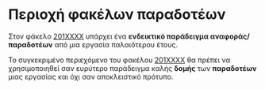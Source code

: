 # Περιοχή φακέλων παραδοτέων

Στον φάκελο [201XXXX](https://github.com/courses-ionio/sw/tree/master/projects/201XXXX) υπάρχει ένα **ενδεικτικό παράδειγμα 
αναφοράς/παραδοτέων** από μια εργασία παλαιότερου έτους.

Το συγκεκριμένο περιεχόμενο του φακέλου [201XXXX](https://github.com/courses-ionio/sw/tree/master/projects/201XXXX) θα πρέπει να 
χρησιμοποιηθεί σαν ευρύτερο παράδειγμα καλής **δομής** των **παραδοτέων** μιας εργασίας και όχι σαν αποκλειστικό πρότυπο.
